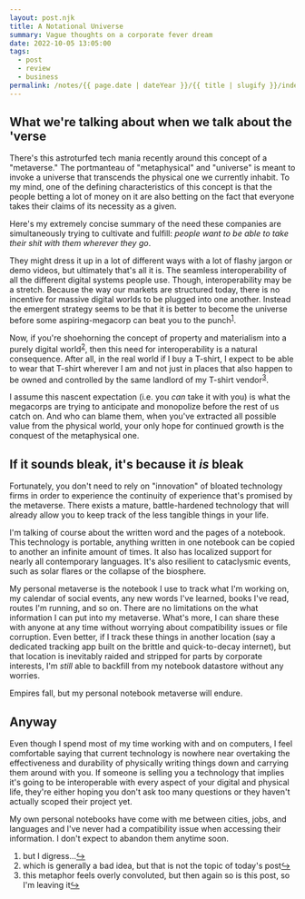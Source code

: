 ```yaml
---
layout: post.njk
title: A Notational Universe
summary: Vague thoughts on a corporate fever dream
date: 2022-10-05 13:05:00
tags:
  - post
  - review
  - business
permalink: /notes/{{ page.date | dateYear }}/{{ title | slugify }}/index.html
---
```


## What we're talking about when we talk about the 'verse

There's this astroturfed tech mania recently around this concept of a "metaverse." The portmanteau of "metaphysical" and "universe" is meant to invoke a universe that transcends the physical one we currently inhabit. To my mind, one of the defining characteristics of this concept is that the people betting a lot of money on it are also betting on the fact that everyone takes their claims of its necessity as a given.

Here's my extremely concise summary of the need these companies are simultaneously trying to cultivate and fulfill: _people want to be able to take their shit with them wherever they go_.

They might dress it up in a lot of different ways with a lot of flashy jargon or demo videos, but ultimately that's all it is. The seamless interoperability of all the different digital systems people use. Though, interoperability may be a stretch. Because the way our markets are structured today, there is no incentive for massive digital worlds to be plugged into one another. Instead the emergent strategy seems to be that it is better to become the universe before some aspiring-megacorp can beat you to the punch<sup><a id="ref-1" rel="footnote" href="#footnote-1">1</a></sup>.

Now, if you're shoehorning the concept of property and materialism into a purely digital world<sup><a id="ref-2" rel="footnote" href="#footnote-2">2</a></sup>, then this need for interoperability is a natural consequence. After all, in the real world if I buy a T-shirt, I expect to be able to wear that T-shirt wherever I am and not just in places that also happen to be owned and controlled by the same landlord of my T-shirt vendor<sup><a id="ref-3" rel="footnote" href="#footnote-3">3</a></sup>.

I assume this nascent expectation (i.e. you _can_ take it with you) is what the megacorps are trying to anticipate and monopolize before the rest of us catch on. And who can blame them, when you've extracted all possible value from the physical world, your only hope for continued growth is the conquest of the metaphysical one.

## If it sounds bleak, it's because it _is_ bleak

Fortunately, you don't need to rely on "innovation" of bloated technology firms in order to experience the continuity of experience that's promised by the metaverse. There exists a mature, battle-hardened technology that will already allow you to keep track of the less tangible things in your life.

I'm talking of course about the written word and the pages of a notebook. This technology is portable, anything written in one notebook can be copied to another an infinite amount of times. It also has localized support for nearly all contemporary languages. It's also resilient to cataclysmic events, such as solar flares or the collapse of the biosphere.

My personal metaverse is the notebook I use to track what I'm working on, my calendar of social events, any new words I've learned, books I've read, routes I'm running, and so on. There are no limitations on the what information I can put into my metaverse. What's more, I can share these with anyone at any time without worrying about compatibility issues or file corruption. Even better, if I track these things in another location (say a dedicated tracking app built on the brittle and quick-to-decay internet), but that location is inevitably raided and stripped for parts by corporate interests, I'm _still_ able to backfill from my notebook datastore without any worries.

Empires fall, but my personal notebook metaverse will endure.

## Anyway

Even though I spend most of my time working with and on computers, I feel comfortable saying that current technology is nowhere near overtaking the effectiveness and durability of physically writing things down and carrying them around with you. If someone is selling you a technology that implies it's going to be interoperable with every aspect of your digital and physical life, they're either hoping you don't ask too many questions or they haven't actually scoped their project yet.

My own personal notebooks have come with me between cities, jobs, and languages and I've never had a compatibility issue when accessing their information. I don't expect to abandon them anytime soon.

<ol>
  <li id="footnote-1" class="footnote-text">but I digress...<a href="#ref-1" rel="footnote-jumpback">↪</a></li>
  <li id="footnote-2" class="footnote-text">which is generally a bad idea, but that is not the topic of today's post<a href="#ref-2" rel="footnote-jumpback">↪</a></li>
  <li id="footnote-3" class="footnote-text">this metaphor feels overly convoluted, but then again so is this post, so I'm leaving it<a href="#ref-3" rel="footnote-jumpback">↪</a></li>
</ol>
